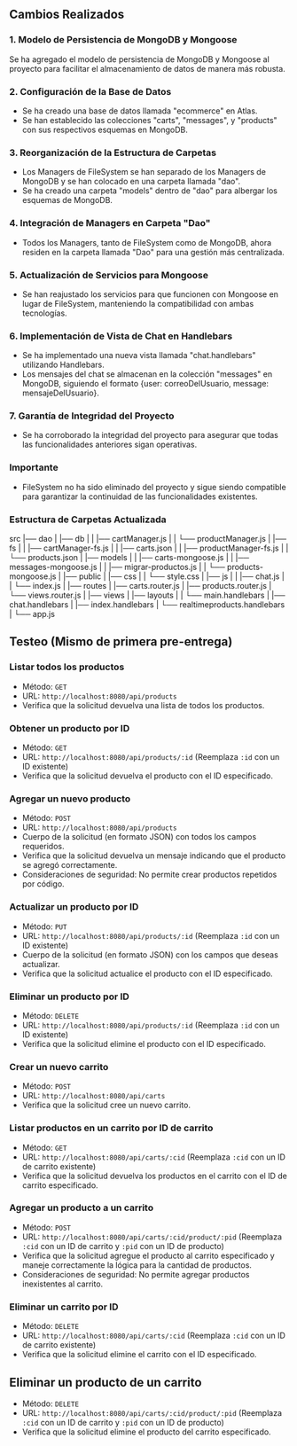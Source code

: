 ## Cambios Realizados

### 1. Modelo de Persistencia de MongoDB y Mongoose

Se ha agregado el modelo de persistencia de MongoDB y Mongoose al proyecto para facilitar el almacenamiento de datos de manera más robusta.

### 2. Configuración de la Base de Datos

- Se ha creado una base de datos llamada "ecommerce" en Atlas.
- Se han establecido las colecciones "carts", "messages", y "products" con sus respectivos esquemas en MongoDB.

### 3. Reorganización de la Estructura de Carpetas

- Los Managers de FileSystem se han separado de los Managers de MongoDB y se han colocado en una carpeta llamada "dao".
- Se ha creado una carpeta "models" dentro de "dao" para albergar los esquemas de MongoDB.

### 4. Integración de Managers en Carpeta "Dao"

- Todos los Managers, tanto de FileSystem como de MongoDB, ahora residen en la carpeta llamada "Dao" para una gestión más centralizada.

### 5. Actualización de Servicios para Mongoose

- Se han reajustado los servicios para que funcionen con Mongoose en lugar de FileSystem, manteniendo la compatibilidad con ambas tecnologías.

### 6. Implementación de Vista de Chat en Handlebars

- Se ha implementado una nueva vista llamada "chat.handlebars" utilizando Handlebars.
- Los mensajes del chat se almacenan en la colección "messages" en MongoDB, siguiendo el formato {user: correoDelUsuario, message: mensajeDelUsuario}.

### 7. Garantía de Integridad del Proyecto

- Se ha corroborado la integridad del proyecto para asegurar que todas las funcionalidades anteriores sigan operativas.

### Importante

- FileSystem no ha sido eliminado del proyecto y sigue siendo compatible para garantizar la continuidad de las funcionalidades existentes.

### Estructura de Carpetas Actualizada

src
|── dao
|   |── db
|   |   |── cartManager.js
|   |   └── productManager.js
|   |── fs
|   |   |── cartManager-fs.js
|   |   |── carts.json
|   |   |── productManager-fs.js
|   |   └── products.json
|   |── models
|   |   |── carts-mongoose.js
|   |   |── messages-mongoose.js
|   |   |── migrar-productos.js
|   |   └── products-mongoose.js
|
|── public
|   |── css
|   |   └── style.css
|   |── js
|   |   |── chat.js
|   |   └── index.js
|
|── routes
|   |── carts.router.js
|   |── products.router.js
|   └── views.router.js
|
|── views
|   |── layouts
|   |   └── main.handlebars
|   |── chat.handlebars
|   |── index.handlebars
|   └── realtimeproducts.handlebars
|
└── app.js

## Testeo (Mismo de primera pre-entrega)

### Listar todos los productos
- Método: `GET`
- URL: `http://localhost:8080/api/products`
- Verifica que la solicitud devuelva una lista de todos los productos.

### Obtener un producto por ID
- Método: `GET`
- URL: `http://localhost:8080/api/products/:id` (Reemplaza `:id` con un ID existente)
- Verifica que la solicitud devuelva el producto con el ID especificado.

### Agregar un nuevo producto
- Método: `POST`
- URL: `http://localhost:8080/api/products`
- Cuerpo de la solicitud (en formato JSON) con todos los campos requeridos.
- Verifica que la solicitud devuelva un mensaje indicando que el producto se agregó correctamente.
- Consideraciones de seguridad: No permite crear productos repetidos por código.

### Actualizar un producto por ID
- Método: `PUT`
- URL: `http://localhost:8080/api/products/:id` (Reemplaza `:id` con un ID existente)
- Cuerpo de la solicitud (en formato JSON) con los campos que deseas actualizar.
- Verifica que la solicitud actualice el producto con el ID especificado.

### Eliminar un producto por ID
- Método: `DELETE`
- URL: `http://localhost:8080/api/products/:id` (Reemplaza `:id` con un ID existente)
- Verifica que la solicitud elimine el producto con el ID especificado.

### Crear un nuevo carrito
- Método: `POST`
- URL: `http://localhost:8080/api/carts`
- Verifica que la solicitud cree un nuevo carrito.

### Listar productos en un carrito por ID de carrito
- Método: `GET`
- URL: `http://localhost:8080/api/carts/:cid` (Reemplaza `:cid` con un ID de carrito existente)
- Verifica que la solicitud devuelva los productos en el carrito con el ID de carrito especificado.

### Agregar un producto a un carrito
- Método: `POST`
- URL: `http://localhost:8080/api/carts/:cid/product/:pid` (Reemplaza `:cid` con un ID de carrito y `:pid` con un ID de producto)
- Verifica que la solicitud agregue el producto al carrito especificado y maneje correctamente la lógica para la cantidad de productos.
- Consideraciones de seguridad: No permite agregar productos inexistentes al carrito.

### Eliminar un carrito por ID
- Método: `DELETE`
- URL: `http://localhost:8080/api/carts/:cid` (Reemplaza `:cid` con un ID de carrito existente)
- Verifica que la solicitud elimine el carrito con el ID especificado.

## Eliminar un producto de un carrito
- Método: `DELETE`
- URL: `http://localhost:8080/api/carts/:cid/product/:pid` (Reemplaza `:cid` con un ID de carrito y `:pid` con un ID de producto)
- Verifica que la solicitud elimine el producto del carrito especificado.
